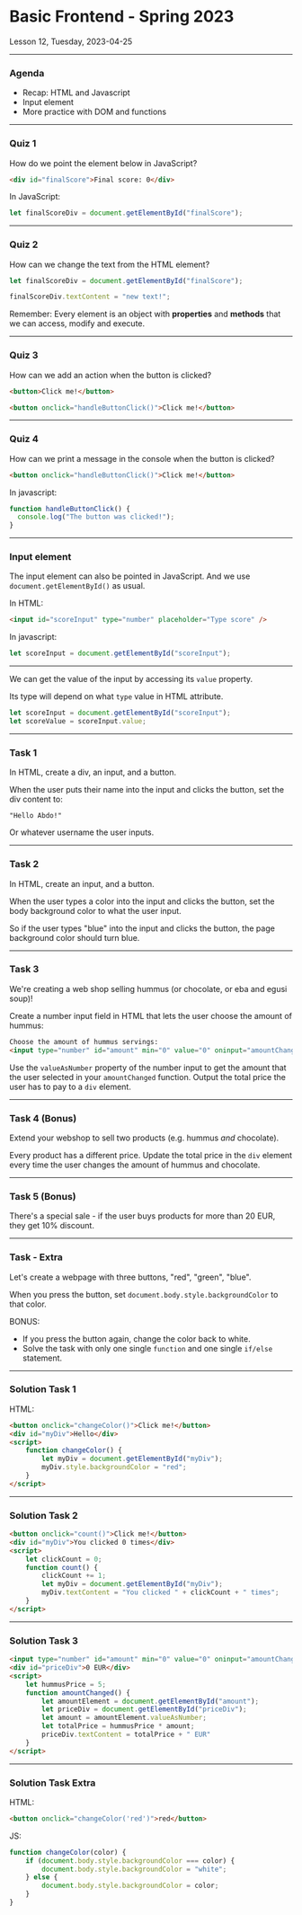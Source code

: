 <!-- .slide: id="lesson12" -->

# Basic Frontend - Spring 2023

Lesson 12, Tuesday, 2023-04-25

---

### Agenda
- Recap: HTML and Javascript
- Input element
- More practice with DOM and functions

---

### Quiz 1

How do we point the element below in JavaScript?


```html
<div id="finalScore">Final score: 0</div>
```

In JavaScript:
```js
let finalScoreDiv = document.getElementById("finalScore");
```
<!-- .element: class="fragment" -->

---

### Quiz 2

How can we change the text from the HTML element?

```js
let finalScoreDiv = document.getElementById("finalScore");
```

```js
finalScoreDiv.textContent = "new text!";
```
<!-- .element: class="fragment" -->

Remember: Every element is an object with **properties** and **methods** that we can access, modify and execute.
<!-- .element: class="fragment" -->

---


### Quiz 3

How can we add an action when the button is clicked?

```html
<button>Click me!</button>
```

```html
<button onclick="handleButtonClick()">Click me!</button>
```
<!-- .element: class="fragment" -->

---

### Quiz 4

How can we print a message in the console when the button is clicked?

```html
<button onclick="handleButtonClick()">Click me!</button>
```

In javascript:

```js
function handleButtonClick() {
  console.log("The button was clicked!");
}
```
<!-- .element: class="fragment" -->

---

### Input element

The input element can also be pointed in JavaScript. And we use `document.getElementById()` as usual.

In HTML:
```html
<input id="scoreInput" type="number" placeholder="Type score" />
```

In javascript:
```js
let scoreInput = document.getElementById("scoreInput");
```

---

We can get the value of the input by accessing its `value` property. 

Its type will depend on what `type` value in HTML attribute.

```js
let scoreInput = document.getElementById("scoreInput");
let scoreValue = scoreInput.value;
```

---

### Task 1

In HTML, create a div, an input, and a button.

When the user puts their name into the input and clicks the button, set the div content to:

```"Hello Abdo!"```

Or whatever username the user inputs.

---

### Task 2

In HTML, create an input, and a button.

When the user types a color into the input and clicks the button, set the body background color to what the user input.

So if the user types "blue" into the input and clicks the button, the page background color should turn blue.

---

### Task 3

We're creating a web shop selling hummus (or chocolate, or eba and egusi soup)!

Create a number input field in HTML that lets the user choose the amount of hummus:

```html
Choose the amount of hummus servings:
<input type="number" id="amount" min="0" value="0" oninput="amountChanged()">
```

Use the `valueAsNumber` property of the number input to get the amount that the user selected in your `amountChanged` function. Output the total price the user has to pay to a `div` element.

---

### Task 4 (Bonus)

Extend your webshop to sell two products (e.g. hummus _and_ chocolate).

Every product has a different price. Update the total price in the `div` element every time the user changes the amount of hummus and chocolate.

---

### Task 5 (Bonus)

There's a special sale - if the user buys products for more than 20 EUR, they get 10% discount.

---

### Task - Extra

Let's create a webpage with three buttons, "red", "green", "blue".

When you press the button, set `document.body.style.backgroundColor` to that color.

BONUS:

* If you press the button again, change the color back to white.
* Solve the task with only one single `function` and one single `if/else` statement.

---

### Solution Task 1

HTML:

```html
<button onclick="changeColor()">Click me!</button>
<div id="myDiv">Hello</div>
<script>
    function changeColor() {
        let myDiv = document.getElementById("myDiv");
        myDiv.style.backgroundColor = "red";
    }
</script>
```

---

### Solution Task 2

```html
<button onclick="count()">Click me!</button>
<div id="myDiv">You clicked 0 times</div>
<script>
    let clickCount = 0;
    function count() {
        clickCount += 1;
        let myDiv = document.getElementById("myDiv");
        myDiv.textContent = "You clicked " + clickCount + " times";
    }
</script>
```

---

### Solution Task 3

```html
<input type="number" id="amount" min="0" value="0" oninput="amountChanged()">
<div id="priceDiv">0 EUR</div>
<script>
    let hummusPrice = 5;
    function amountChanged() {
        let amountElement = document.getElementById("amount");
        let priceDiv = document.getElementById("priceDiv");
        let amount = amountElement.valueAsNumber;
        let totalPrice = hummusPrice * amount;
        priceDiv.textContent = totalPrice + " EUR"
    }
</script>
```

---

### Solution Task Extra

HTML:
```html
<button onclick="changeColor('red')">red</button>
```

JS:
```js
function changeColor(color) {
    if (document.body.style.backgroundColor === color) {
        document.body.style.backgroundColor = "white";
    } else {
        document.body.style.backgroundColor = color;
    }
}
```
